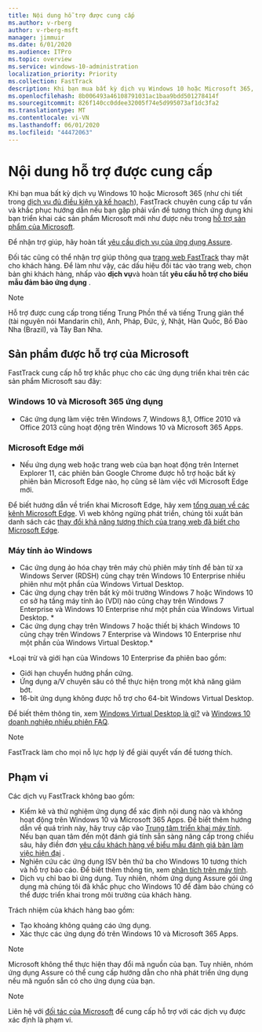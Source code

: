 ```yaml
---
title: Nội dung hỗ trợ được cung cấp
ms.author: v-rberg
author: v-rberg-msft
manager: jimmuir
ms.date: 6/01/2020
ms.audience: ITPro
ms.topic: overview
ms.service: windows-10-administration
localization_priority: Priority
ms.collection: FastTrack
description: Khi bạn mua bất kỳ dịch vụ Windows 10 hoặc Microsoft 365, FastTrack chuyên gia cung cấp hướng dẫn tư vấn và khắc phục để triển khai Windows 10 và Microsoft 365 Apps và ở lại up-to-date mà không có chi phí bổ sung (với một thuê bao đủ điều kiện).
ms.openlocfilehash: 8b006493a46108791031ac1baa9bdd501278414f
ms.sourcegitcommit: 826f140cc0ddee32005f74e5d995073af1dc3fa2
ms.translationtype: MT
ms.contentlocale: vi-VN
ms.lasthandoff: 06/01/2020
ms.locfileid: "44472063"
---
```

# <a name="assistance-offered"></a>Nội dung hỗ trợ được cung cấp  

Khi bạn mua bất kỳ dịch vụ Windows 10 hoặc Microsoft 365 (như chi tiết trong [dịch vụ đủ điều kiện và kế hoạch](M365-eligible-services-and-plans.md)), FastTrack chuyên cung cấp tư vấn và khắc phục hướng dẫn nếu bạn gặp phải vấn đề tương thích ứng dụng khi bạn triển khai các sản phẩm Microsoft mới như được nêu trong [hỗ trợ sản phẩm của Microsoft](#supported-microsoft-products).

Để nhận trợ giúp, hãy hoàn tất [yêu cầu dịch vụ của ứng dụng Assure](https://go.microsoft.com/fwlink/?linkid=2022721).

Đối tác cũng có thể nhận trợ giúp thông qua [trang web FastTrack](https://go.microsoft.com/fwlink/?linkid=780698) thay mặt cho khách hàng. Để làm như vậy, các dấu hiệu đối tác vào trang web, chọn bản ghi khách hàng, nhấp vào **dịch vụ**và hoàn tất **yêu cầu hỗ trợ cho biểu mẫu đảm bảo ứng dụng** .

> [!NOTE]
> Hỗ trợ được cung cấp trong tiếng Trung Phồn thể và tiếng Trung giản thể (tài nguyên nói Mandarin chỉ), Anh, Pháp, Đức, ý, Nhật, Hàn Quốc, Bồ Đào Nha (Brazil), và Tây Ban Nha. 

## <a name="supported-microsoft-products"></a>Sản phẩm được hỗ trợ của Microsoft

FastTrack cung cấp hỗ trợ khắc phục cho các ứng dụng triển khai trên các sản phẩm Microsoft sau đây:

### <a name="windows-10-and-microsoft-365-apps"></a>Windows 10 và Microsoft 365 ứng dụng

- Các ứng dụng làm việc trên Windows 7, Windows 8,1, Office 2010 và Office 2013 cũng hoạt động trên Windows 10 và Microsoft 365 Apps.

### <a name="the-new-microsoft-edge"></a>Microsoft Edge mới

- Nếu ứng dụng web hoặc trang web của bạn hoạt động trên Internet Explorer 11, các phiên bản Google Chrome được hỗ trợ hoặc bất kỳ phiên bản Microsoft Edge nào, họ cũng sẽ làm việc với Microsoft Edge mới.

Để biết hướng dẫn về triển khai Microsoft Edge, hãy xem [tổng quan về các kênh Microsoft Edge](https://docs.microsoft.com/DeployEdge/microsoft-edge-channels). Vì web không ngừng phát triển, chúng tôi xuất bản danh sách các [thay đổi khả năng tương thích của trang web đã biết cho Microsoft Edge](https://docs.microsoft.com/microsoft-edge/web-platform/site-impacting-changes).

### <a name="windows-virtual-desktop"></a>Máy tính ảo Windows

- Các ứng dụng ảo hóa chạy trên máy chủ phiên máy tính để bàn từ xa Windows Server (RDSH) cũng chạy trên Windows 10 Enterprise nhiều phiên như một phần của Windows Virtual Desktop.
- Các ứng dụng chạy trên bất kỳ môi trường Windows 7 hoặc Windows 10 cơ sở hạ tầng máy tính ảo (VDI) nào cũng chạy trên Windows 7 Enterprise và Windows 10 Enterprise như một phần của Windows Virtual Desktop. *
- Các ứng dụng chạy trên Windows 7 hoặc thiết bị khách Windows 10 cũng chạy trên Windows 7 Enterprise và Windows 10 Enterprise như một phần của Windows Virtual Desktop.\*

\*Loại trừ và giới hạn của Windows 10 Enterprise đa phiên bao gồm:
- Giới hạn chuyển hướng phần cứng.
- Ứng dụng a/V chuyên sâu có thể thực hiện trong một khả năng giảm bớt.
- 16-bit ứng dụng không được hỗ trợ cho 64-bit Windows Virtual Desktop.

Để biết thêm thông tin, xem [Windows Virtual Desktop là gì?](https://docs.microsoft.com/azure/virtual-desktop/overview) và [Windows 10 doanh nghiệp nhiều phiên FAQ](https://docs.microsoft.com/azure/virtual-desktop/windows-10-multisession-faq).

> [!NOTE]
> FastTrack làm cho mọi nỗ lực hợp lý để giải quyết vấn đề tương thích. 

## <a name="out-of-scope"></a>Phạm vi

Các dịch vụ FastTrack không bao gồm:
- Kiểm kê và thử nghiệm ứng dụng để xác định nội dung nào và không hoạt động trên Windows 10 và Microsoft 365 Apps. Để biết thêm hướng dẫn về quá trình này, hãy truy cập vào [Trung tâm triển khai máy tính](https://go.microsoft.com/fwlink/?linkid=2080140). Nếu bạn quan tâm đến một đánh giá tính sẵn sàng nâng cấp trong chiều sâu, hãy điền đơn [yêu cầu khách hàng về biểu mẫu đánh giá bàn làm việc hiện đại](https://go.microsoft.com/fwlink/?linkid=2053818) .
- Nghiên cứu các ứng dụng ISV bên thứ ba cho Windows 10 tương thích và hỗ trợ báo cáo. Để biết thêm thông tin, xem [phân tích trên máy tính](https://docs.microsoft.com/sccm/desktop-analytics/overview).
- Dịch vụ chỉ bao bì ứng dụng. Tuy nhiên, nhóm ứng dụng Assure gói ứng dụng mà chúng tôi đã khắc phục cho Windows 10 để đảm bảo chúng có thể được triển khai trong môi trường của khách hàng.

Trách nhiệm của khách hàng bao gồm:
- Tạo khoảng không quảng cáo ứng dụng.
- Xác thực các ứng dụng đó trên Windows 10 và Microsoft 365 Apps.

> [!NOTE]
> Microsoft không thể thực hiện thay đổi mã nguồn của bạn. Tuy nhiên, nhóm ứng dụng Assure có thể cung cấp hướng dẫn cho nhà phát triển ứng dụng nếu mã nguồn sẵn có cho ứng dụng của bạn.

> [!NOTE]
> Liên hệ với [đối tác của Microsoft](https://go.microsoft.com/fwlink/?linkid=2080150) để cung cấp hỗ trợ với các dịch vụ được xác định là phạm vi.


